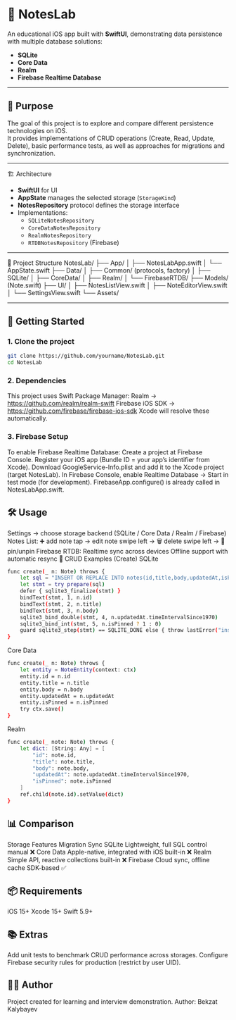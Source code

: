 # 📒 NotesLab

An educational iOS app built with **SwiftUI**, demonstrating data persistence with multiple database solutions:

- **SQLite**
- **Core Data**
- **Realm**
- **Firebase Realtime Database**

---

## 🎯 Purpose
The goal of this project is to explore and compare different persistence technologies on iOS.  
It provides implementations of CRUD operations (Create, Read, Update, Delete), basic performance tests, as well as approaches for migrations and synchronization.

---

🏗 Architecture
- **SwiftUI** for UI
- **AppState** manages the selected storage (`StorageKind`)
- **NotesRepository** protocol defines the storage interface
- Implementations:
  - `SQLiteNotesRepository`
  - `CoreDataNotesRepository`
  - `RealmNotesRepository`
  - `RTDBNotesRepository` (Firebase)

---

📂 Project Structure
NotesLab/
├── App/
│ ├── NotesLabApp.swift
│ └── AppState.swift
├── Data/
│ ├── Common/ (protocols, factory)
│ ├── SQLite/
│ ├── CoreData/
│ ├── Realm/
│ └── FirebaseRTDB/
├── Models/ (Note.swift)
├── UI/
│ ├── NotesListView.swift
│ ├── NoteEditorView.swift
│ └── SettingsView.swift
└── Assets/


---

## 🚀 Getting Started

### 1. Clone the project
```bash
git clone https://github.com/yourname/NotesLab.git
cd NotesLab
```
### 2. Dependencies
This project uses Swift Package Manager:
Realm → https://github.com/realm/realm-swift
Firebase iOS SDK → https://github.com/firebase/firebase-ios-sdk
Xcode will resolve these automatically.
### 3. Firebase Setup
To enable Firebase Realtime Database:
Create a project at Firebase Console.
Register your iOS app (Bundle ID = your app’s identifier from Xcode).
Download GoogleService-Info.plist and add it to the Xcode project (target NotesLab).
In Firebase Console, enable Realtime Database → Start in test mode (for development).
FirebaseApp.configure() is already called in NotesLabApp.swift.
## 🛠 Usage
Settings → choose storage backend (SQLite / Core Data / Realm / Firebase)
Notes List:
➕ add note
tap → edit note
swipe left → 🗑 delete
swipe left → 📌 pin/unpin
Firebase RTDB:
Realtime sync across devices
Offline support with automatic resync
🔑 CRUD Examples (Create)
SQLite
```bash
func create(_ n: Note) throws {
    let sql = "INSERT OR REPLACE INTO notes(id,title,body,updatedAt,isPinned) VALUES(?,?,?,?,?)"
    let stmt = try prepare(sql)
    defer { sqlite3_finalize(stmt) }
    bindText(stmt, 1, n.id)
    bindText(stmt, 2, n.title)
    bindText(stmt, 3, n.body)
    sqlite3_bind_double(stmt, 4, n.updatedAt.timeIntervalSince1970)
    sqlite3_bind_int(stmt, 5, n.isPinned ? 1 : 0)
    guard sqlite3_step(stmt) == SQLITE_DONE else { throw lastError("insert") }
}
```
Core Data
```bash
func create(_ n: Note) throws {
    let entity = NoteEntity(context: ctx)
    entity.id = n.id
    entity.title = n.title
    entity.body = n.body
    entity.updatedAt = n.updatedAt
    entity.isPinned = n.isPinned
    try ctx.save()
}
```
Realm
```bash
func create(_ note: Note) throws {
    let dict: [String: Any] = [
        "id": note.id,
        "title": note.title,
        "body": note.body,
        "updatedAt": note.updatedAt.timeIntervalSince1970,
        "isPinned": note.isPinned
    ]
    ref.child(note.id).setValue(dict)
}
```

## 📊 Comparison
Storage	Features	Migration	Sync
SQLite	Lightweight, full SQL control	manual	❌
Core Data	Apple-native, integrated with iOS	built-in	❌
Realm	Simple API, reactive collections	built-in	❌
Firebase	Cloud sync, offline cache	SDK-based	✅

## 📦 Requirements
iOS 15+
Xcode 15+
Swift 5.9+

## 📚 Extras
Add unit tests to benchmark CRUD performance across storages.
Configure Firebase security rules for production (restrict by user UID).

## 👨‍💻 Author
Project created for learning and interview demonstration.
Author: Bekzat Kalybayev
